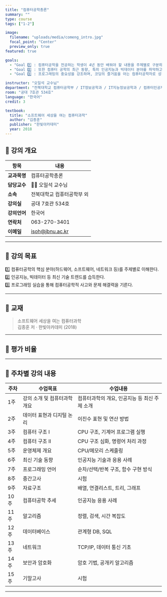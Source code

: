 ```yaml
---
title: "컴퓨터공학총론"
summary: ""
type: course
tags: ["1-2"]

image:
  filename: "uploads/media/comeng_intro.jpg"
  focal_point: "Center"
  preview_only: true
featured: true

goals:
  - "Goal 1️⃣ : 컴퓨터공학을 전공하는 학생이 4년 동안 배워야 할 내용을 주제별로 구분하여 소개하고 그들 간의 관계를 이해하도록 한다."
  - "Goal 2️⃣ : 또한 컴퓨터 공학의 최근 동향, 특히 인공지능과 빅데이터 분야를 파악하고 그 흐름을 따라갈 동기와 공부하는 자세를 갖추도록 한다."
  - "Goal 3️⃣ : 프로그래밍의 중요성을 강조하며, 코딩의 즐거움을 아는 컴퓨터공학자로 성장할 수 있는 길을 안내한다."

instructor: "오일석 교수님"
department: "전북대학교 컴퓨터공학부 / IT정보공학과 / IT지능정보공학과 / 컴퓨터인공지능학부"
room: "공대 7호관 534호"
language: "한국어"
credit: 3

textbook:
  title: "소프트웨어 세상을 여는 컴퓨터과학"
  author: "김종훈"
  publisher: "한빛아카데미"
  year: 2018
---
```


<!--more-->

## 📘 강의 개요

| 항목 | 내용 |
|------|------|
| **교과목명** | 컴퓨터공학총론 |
| **담당교수** | 🧑‍🏫 오일석 교수님 |
| **소속** | 전북대학교 컴퓨터공학부 외 |
| **강의실** | 공대 7호관 534호 |
| **강의언어** | 한국어 |
| **연락처** | 063-270-3401 |
| **이메일** | isoh@jbnu.ac.kr |

---

## 🎯 강의 목표

1️⃣ 컴퓨터공학의 핵심 분야(하드웨어, 소프트웨어, 네트워크 등)를 주제별로 이해한다.  
2️⃣ 인공지능, 빅데이터 등 최신 기술 트렌드를 습득한다.  
3️⃣ 프로그래밍 실습을 통해 컴퓨터공학적 사고와 문제 해결력을 기른다.

---

## 📖 교재

> 소프트웨어 세상을 여는 컴퓨터과학  
> 김종훈 저 · 한빛아카데미 (2018)

---

## 🧮 평가 비율

<canvas id="evaluationChart" width="400" height="400"></canvas>

<script src="https://cdn.jsdelivr.net/npm/chart.js"></script>
<script>
const ctx = document.getElementById('evaluationChart');
new Chart(ctx, {
  type: 'pie',
  data: {
    labels: ['중간고사', '기말고사', '과제', '출석'],
    datasets: [{
      data: [40, 40, 15, 5],
      backgroundColor: ['#9ad0f5', '#ffb7b2', '#b5ead7', '#ffdac1'],
      borderColor: '#222',
      borderWidth: 2
    }]
  },
  options: {
    plugins: {
      legend: {
        position: 'bottom',
        labels: { color: '#ddd', font: { size: 14 } }
      }
    }
  }
});
</script>

---

## 📆 주차별 강의 내용

| 주차 | 수업목표 | 수업내용 |
|------|-----------|-----------|
| 1주 | 강의 소개 및 컴퓨터과학 개요 | 컴퓨터과학의 개요, 인공지능 등 최신 주제 소개 |
| 2주 | 데이터 표현과 디지털 논리 | 이진수 표현 및 연산 방법 |
| 3주 | 컴퓨터 구조 I | CPU 구조, 기계어 프로그램 실행 |
| 4주 | 컴퓨터 구조 II | CPU 구조 심화, 명령어 처리 과정 |
| 5주 | 운영체제 개요 | CPU/메모리 스케줄링 |
| 6주 | 최신 기술 동향 | 인공지능 기술과 응용 사례 |
| 7주 | 프로그래밍 언어 | 순차/선택/반복 구조, 함수 구현 방식 |
| 8주 | 중간고사 | 시험 |
| 9주 | 자료구조 | 배열, 연결리스트, 트리, 그래프 |
| 10주 | 컴퓨터공학 추세 | 인공지능 응용 사례 |
| 11주 | 알고리즘 | 정렬, 검색, 시간 복잡도 |
| 12주 | 데이터베이스 | 관계형 DB, SQL |
| 13주 | 네트워크 | TCP/IP, 데이터 통신 기초 |
| 14주 | 보안과 암호화 | 암호 기법, 공개키 알고리즘 |
| 15주 | 기말고사 | 시험 |

---